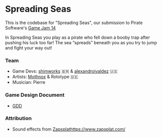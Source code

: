 # Spreading Seas

This is the codebase for "Spreading Seas", our submission to Pirate Software's [Game Jam 14](https://itch.io/jam/pirate)

In Spreading Seas you play as a pirate who fell down a booby trap after pushing his luck too far! The sea “spreads” beneath you as you try to jump and fight your way out!

### Team

- Game Devs: [shimworks](https://github.com/shimworks) 🇧🇷 & [alexandroivaldez](https://github.com/alexandroivaldez) 🇺🇸
- Artists: [Mothnox](https://github.com/mothnox) & Rototype 🇩🇪
- Musician: Pierre

### Game Design Document

- [GDD](https://docs.google.com/document/d/1567hq5hRAR8nHwx1zKUYqzMBuaNoLCdXCUowrqTugw4/edit?usp=sharing)

### Attribution
- Sound effects from [Zapsplat](https://www.zapsplat.com/)https://www.zapsplat.com/
